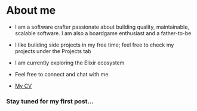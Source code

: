 # About me

- I am a software crafter passionate about building quality, maintainable, scalable software. I am also a boardgame enthusiast and a father-to-be

- I like building side projects in my free time; feel free to check my projects under the Projects tab

- I am currently exploring the Elixir ecosystem 

- Feel free to connect and chat with me

- [My CV](/JIA_YI_OOI_-_Senior_Software_Engineer.pdf)


### Stay tuned for my first post...
